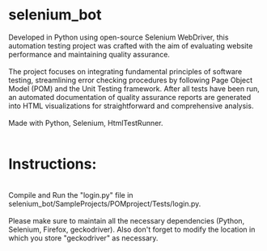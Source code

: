 # selenium_bot

Developed in Python using open-source Selenium WebDriver, this automation testing project was crafted with the aim of evaluating website performance and maintaining quality assurance.
<br />
<br />
The project focuses on integrating fundamental principles of software testing, streamlining error checking procedures by following Page Object Model (POM) and the Unit Testing framework. After all tests have been run, an automated documentation of quality assurance reports are generated into HTML visualizations for straightforward and comprehensive analysis. 
<br />
<br />
Made with Python, Selenium, HtmlTestRunner.
<br />
<br />
# Instructions:
<br />
Compile and Run the "login.py" file in selenium_bot/SampleProjects/POMproject/Tests/login.py.
<br />
<br />
Please make sure to maintain all the necessary dependencies (Python, Selenium, Firefox, geckodriver). Also don't forget to modify the location in which you store "geckodriver" as necessary.

